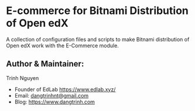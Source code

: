 # E-commerce for Bitnami Distribution of Open edX

A collection of configuration files and scripts to make Bitnami distribution of Open edX work with the E-Commerce module.


## Author & Maintainer:

Trinh Nguyen

+ Founder of EdLab <https://www.edlab.xyz/>
+ Email: <dangtrinhnt@gmail.com>
+ Blog: https://www.dangtrinh.com

